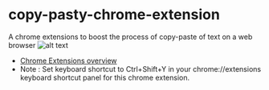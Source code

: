 # copy-pasty-chrome-extension
A chrome extensions to boost the process of copy-paste of text on a web browser
![alt text](https://www.cyclonis.com/images/2018/03/use-cyclonis-password-manager-google-chrome-extension.jpg)
- [Chrome Extensions overview](https://developer.chrome.com/extensions)
- Note : Set keyboard shortcut to Ctrl+Shift+Y in your chrome://extensions keyboard shortcut panel for this chrome extension.